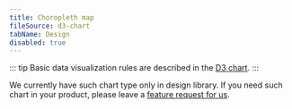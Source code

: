 ```yaml
---
title: Choropleth map
fileSource: d3-chart
tabName: Design
disabled: true
---
```


::: tip
Basic data visualization rules are described in the [D3 chart](/data-display/d3-chart/d3-chart).
:::

We currently have such chart type only in design library. If you need such chart in your product, please leave a [feature request for us](https://github.com/semrush/intergalactic/issues).
